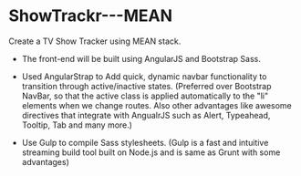 # ShowTrackr---MEAN

Create a TV Show Tracker using MEAN stack.

- The front-end will be built using AngularJS and Bootstrap Sass.


- Used AngularStrap to Add quick, dynamic navbar functionality to transition through active/inactive states.
(Preferred over Bootstrap NavBar, so that the active class is applied automatically to the "li" elements when we change routes. Also other advantages like awesome directives that integrate with AngualrJS such as Alert, Typeahead, Tooltip, Tab and many more.)


- Use Gulp to compile Sass stylesheets. 
(Gulp is a fast and intuitive streaming build tool built on Node.js and is same as Grunt with some advantages)




